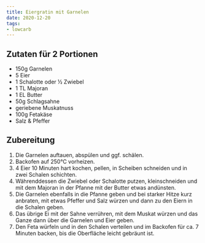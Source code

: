 ```yaml
---
title: Eiergratin mit Garnelen
date: 2020-12-20
tags:
- lowcarb
---
```


## Zutaten für 2 Portionen
- 150g  Garnelen
- 5     Eier
- 1     Schalotte oder ½ Zwiebel
- 1 TL  Majoran
- 1 EL  Butter
- 50g   Schlagsahne
- geriebene Muskatnuss
- 100g  Fetakäse
- Salz & Pfeffer

## Zubereitung
1. Die Garnelen auftauen, abspülen und ggf. schälen.
2. Backofen auf 250℃  vorheizen.
2. 4 Eier 10 Minuten hart kochen, pellen, in Scheiben schneiden und in zwei Schalen schichten.
3. Währenddessen die Zwiebel oder Schalotte putzen, kleinschneiden und mit dem Majoran in der Pfanne mit der Butter etwas andünsten.
4.  Die Garnelen ebenfalls in die Pfanne geben und bei starker Hitze kurz anbraten, mit etwas Pfeffer und Salz würzen und dann zu den Eiern in die Schalen geben.
5.  Das übrige Ei mit der Sahne verrühren, mit dem Muskat würzen und das Ganze dann über die Garnelen und Eier geben.
6.  Den Feta würfeln und in den Schalen verteilen und im Backofen für ca. 7 Minuten backen, bis die Oberfläche leicht gebräunt ist.
